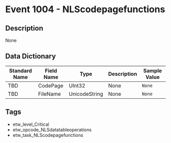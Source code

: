 # Event 1004 - NLScodepagefunctions

## Description
None

## Data Dictionary
|Standard Name|Field Name|Type|Description|Sample Value|
|---|---|---|---|---|
|TBD|CodePage|UInt32|None|`None`|
|TBD|FileName|UnicodeString|None|`None`|

## Tags
* etw_level_Critical
* etw_opcode_NLSdatatableoperations
* etw_task_NLScodepagefunctions